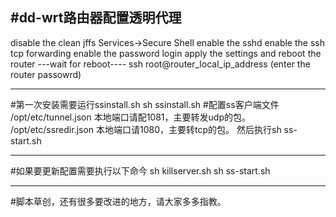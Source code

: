 #dd-wrt路由器配置透明代理
--------------------------------
disable the clean jffs
Services->Secure Shell
enable the sshd
enable the ssh tcp forwarding
enable the password login
apply the settings and reboot the router
---wait for reboot----
ssh root@router_local_ip_address (enter the router passowrd)

--------------------------------
#第一次安装需要运行ssinstall.sh
sh ssinstall.sh 
#配置ss客户端文件
/opt/etc/tunnel.json 本地端口请配1081，主要转发udp的包。
/opt/etc/ssredir.json 本地端口请1080，主要转tcp的包。
然后执行sh ss-start.sh

---------------------------------
#如果要更新配置需要执行以下命今
sh killserver.sh
sh ss-start.sh

---------------------------------
#脚本草创，还有很多要改进的地方，请大家多多指教。


